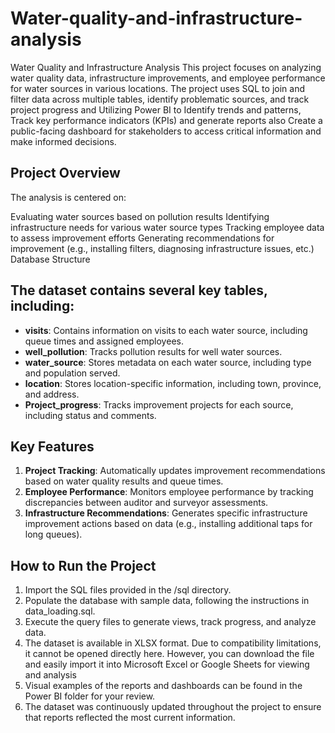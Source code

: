 # Water-quality-and-infrastructure-analysis

Water Quality and Infrastructure Analysis
This project focuses on analyzing water quality data, infrastructure improvements, and employee performance for water sources in various locations. The project uses SQL to join and filter data across multiple tables, identify problematic sources, and track project progress and Utilizing Power BI to Identify trends and patterns, Track key performance indicators (KPIs) and generate reports also Create a public-facing dashboard for stakeholders to access critical information and make informed decisions.

## Project Overview
The analysis is centered on:

Evaluating water sources based on pollution results
Identifying infrastructure needs for various water source types
Tracking employee data to assess improvement efforts
Generating recommendations for improvement (e.g., installing filters, diagnosing infrastructure issues, etc.)
Database Structure

## The dataset contains several key tables, including:

- **visits**: Contains information on visits to each water source, including queue times and assigned employees.
- **well_pollution**: Tracks pollution results for well water sources.
- **water_source**: Stores metadata on each water source, including type and population served.
- **location**: Stores location-specific information, including town, province, and address.
- **Project_progress**: Tracks improvement projects for each source, including status and comments.

## Key Features

1. **Project Tracking**: Automatically updates improvement recommendations based on water quality results and queue times.
2. **Employee Performance**: Monitors employee performance by tracking discrepancies between auditor and surveyor assessments.
3. **Infrastructure Recommendations**: Generates specific infrastructure improvement actions based on data (e.g., installing additional taps for long queues).

## How to Run the Project

1. Import the SQL files provided in the /sql directory.
2. Populate the database with sample data, following the instructions in data_loading.sql.
3. Execute the query files to generate views, track progress, and analyze data.
4. The dataset is available in XLSX format. Due to compatibility limitations, it cannot be opened directly here. However, you can download the file and easily import it into Microsoft Excel or Google Sheets for viewing and analysis
5. Visual examples of the reports and dashboards can be found in the Power BI folder for your review.
6. The dataset was continuously updated throughout the project to ensure that reports reflected the most current information.

